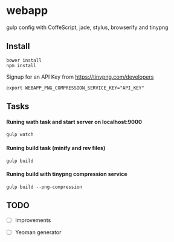 webapp
======

gulp config with CoffeScript, jade, stylus, browserify and tinypng


## Install

```shell
bower install
npm install
```

Signup for an API Key from https://tinypng.com/developers

```shell
export WEBAPP_PNG_COMPRESSION_SERVICE_KEY="API_KEY"
```

## Tasks

#### Runing wath task and start server on localhost:9000 
```shell
gulp watch
```

#### Runing build task (minify and rev files)
```shell
gulp build
```

#### Runing build with tinypng compression service
```shell
gulp build --png-compression
```

## TODO

- [ ] Improvements
- [ ] Yeoman generator



